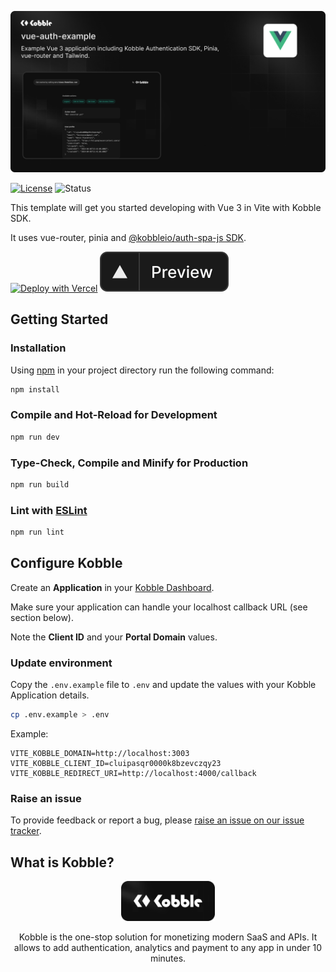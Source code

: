 ![Vue App example with Kobble Authentication for SPA](https://github.com/kobble-io/vue-auth-example/blob/main/.readme/banner-with-screen.png?raw=true)

[![License](https://img.shields.io/:license-mit-blue.svg?style=flat)](https://opensource.org/licenses/MIT)
![Status](https://img.shields.io/:status-stable-green.svg?style=flat)


This template will get you started developing with Vue 3 in Vite with Kobble SDK.

It uses vue-router, pinia and [@kobbleio/auth-spa-js SDK](https://github.com/kobble-io/auth-spa-js).

[![Deploy with Vercel](https://vercel.com/button)](https://vercel.com/new/clone?repository-url=https%3A%2F%2Fgithub.com%2Fkobble-io%2Fvue-auth-example&env=VITE_KOBBLE_DOMAIN,VITE_KOBBLE_CLIENT_ID,VITE_KOBBLE_REDIRECT_URI&envDescription=These%20variables%20can%20be%20obtained%20from%20your%20dashboard%20at%20Kobble.io%20after%20configuring%20your%20new%20OAuth%20Application.&envLink=https%3A%2F%2Fdocs.kobble.io%2Fproduct%2Fauthentication%2Foverview&demo-title=Vue%20Auth%20Example&demo-description=Example%20Vue%203%20application%20including%20Kobble%20Authentication%20SDK%2C%20Pinia%2C%20vue-router%20and%20Tailwind.&demo-url=https%3A%2F%2Fvue-auth-example.vercel.app&demo-image=https%3A%2F%2Fgithub.com%2Fkobble-io%2Fvue-auth-example%2Fblob%2Fmain%2F.readme%2Fscreenshot.png%3Fraw%3Dtrue)
_[![Preview](https://github.com/kobble-io/vue-auth-example/blob/main/.readme/preview-btn.svg?raw=true)](https://vue-auth-example.vercel.app)_

## Getting Started

### Installation

Using [npm](https://npmjs.org) in your project directory run the following command:

```sh
npm install
```

### Compile and Hot-Reload for Development

```sh
npm run dev
```

### Type-Check, Compile and Minify for Production

```sh
npm run build
```

### Lint with [ESLint](https://eslint.org/)

```sh
npm run lint
```

## Configure Kobble

Create an **Application** in your [Kobble Dashboard](https://app.kobble.io/p/applications).

Make sure your application can handle your localhost callback URL (see section below).

Note the **Client ID** and your **Portal Domain** values.

### Update environment

Copy the `.env.example` file to `.env` and update the values with your Kobble Application details.

```bash
cp .env.example > .env
```

Example: 
```
VITE_KOBBLE_DOMAIN=http://localhost:3003
VITE_KOBBLE_CLIENT_ID=cluipasqr0000k8bzevczqy23
VITE_KOBBLE_REDIRECT_URI=http://localhost:4000/callback
```

### Raise an issue

To provide feedback or report a bug, please [raise an issue on our issue tracker](https://github.com/kobble-io/vue-auth-example/issues).

## What is Kobble?

<p align="center">
  <picture>
    <img alt="Kobble Logo" src="https://github.com/kobble-io/vue-auth-example/blob/main/.readme/logo.png?raw=true" width="150">
  </picture>
</p>
<p align="center">
 Kobble is the one-stop solution for monetizing modern SaaS and APIs. It allows to add authentication, analytics and payment to any app in under 10 minutes.
</p>


